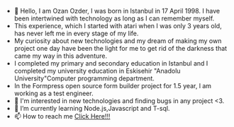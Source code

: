 - 👋 Hello, I am Ozan Ozder, I was born in Istanbul in 17 April 1998. I have been intertwined with technology as long as I can remember myself.
- This experience, which I started with atari when I was only 3 years old, has never left me in every stage of my life.
- My curiosity about new technologies and my dream of making my own project one day have been the light for me to get rid of the darkness that came my way in this adventure.
- I completed my primary and secondary education in Istanbul and I completed my university education in Eskisehir "Anadolu University"Computer programming department.
- In the Formpress open source form builder project for 1.5 year, l am working as a test engineer.
- 👀 I'm interested in new technologies and finding bugs in any project <3.
- 🌱 I’m currently learning Node.js,Javascript and T-sql.
- 📫 How to reach me [Click Here!!!]([https://www.linkedin.com/in/ozan-%C3%B6zder-oznozder/](https://www.linkedin.com/in/ozan-ozder/))


